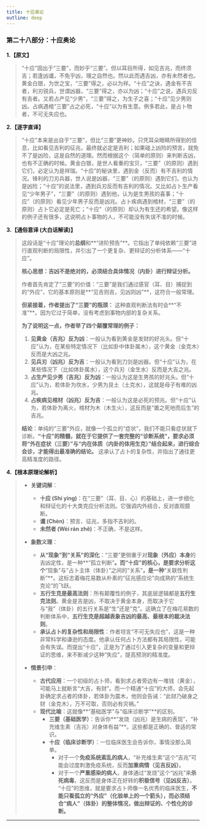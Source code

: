 ```yaml
---
title: 十应奥论
outline: deep
---
```

  
### **第二十八部分：十应奥论**

**1.【原文】**
> “十应”固出于“三要”，而妙乎“三要”。但以耳目所得，如见吉兆，而终须吉；若逢凶谶，不免乎凶，理之自然也。然以此而遇吉凶，亦有未然者也。黄金白银，为世之宝，“三要”得之，必以为祥。“十应”之诀，遇金有不吉者，利刃锐兵，世谓凶器，“三要”得之，亦以为凶；“十应”之说，遇兵刃反有吉者。又若占产见“少男”，“三要”得之，为生子之喜；“十应”见少男则凶。占病遇棺“三要”占之必死，“十应”以为有生意。例多若此，是占卜物者，不可无失应也。

**2.【逐字直译】**
> “十应”本来是出自于“三要”，但比“三要”更神妙。只凭耳朵眼睛所得到的信息，比如看见吉利的征兆，最终就必定是吉利；如果碰上凶险的预言，就免不了是凶险，这是自然的道理。然而根据这个（简单的原则）来判断吉凶，也有不正确的时候。黄金白银，是世人看重的宝贝，“三要”（的原则）遇到它们，必定认为是祥瑞。“十应”的秘诀里，遇到金（反而）有不吉利的情况。锋利的刀刃兵器，世人说是凶器，“三要”（的原则）遇到它们，也认为是凶险；“十应”的说法里，遇到兵刃反而有吉利的情况。又比如占卜生产看见“少年男子”，“三要”（的原则）遇到他，认为是生男孩的喜事；“十应”（的原则）看见少年男子反而是凶兆。占卜疾病遇到棺材，“三要”（的原则）占卜它必定是死亡；“十应”（的原则）却认为有生还的希望。像这样的例子还有很多，这说明占卜事物的人，不可能没有失误不准的时候。

**3.【通俗意译 (大白话解读)】**
> 这段话是“十应”理论的**总纲**和**“进阶预告”**。它指出了单纯依赖“三要”进行直观判断的局限性，并引出了一个更复杂、更辩证的分析体系——“十应”。
> 
> **核心思想：吉凶不是绝对的，必须结合具体情况（内卦）进行辩证分析。**
> 
> 作者首先肯定了“三要”的价值：“三要”是我们通过感官（耳、目）捕捉到的“外应”，它的基本原则是**“见吉则吉，见凶则凶”**，这符合一般常理。
> 
> **但紧接着，作者提出了“三要”的瓶颈：** 这种直观判断法有时会**“不准”**。因为它过于简单，没有考虑到事物内部的复杂关系。
> 
> **为了说明这一点，作者举了四个颠覆常理的例子：**
> 1.  **见黄金（吉兆）反为凶**：一般认为看到黄金是发财的好兆头。但“十应”认为，在某些特定情况下（比如卦中体卦属木），这个黄金（金克木）反而是大凶之兆。
> 2.  **见兵刃（凶兆）反为吉**：一般认为看到刀剑是凶器。但“十应”认为，在某些情况下（比如体卦属水），这个兵刃（金生水）反而是大吉之兆。
> 3.  **占生产见少男（吉兆）反为凶**：一般认为这是生男孩的好兆头。但“十应”认为，若体卦为坎水，少男为艮土（土克水），这就是母子有难的凶兆。
> 4.  **占疾病见棺材（凶兆）反为吉**：一般认为这是必死的预兆。但“十应”认为，若体卦为离火，棺材为木（木生火），这反而是“置之死地而后生”的吉兆。
> 
> **结论**：单纯的“三要”外应，就像一个孤立的“症状”，我们不能只看症状就下诊断。**“十应”的精髓，就在于它提供了一套完整的“诊断系统”，要求必须将“外在症状（三要）”与“内在体质（内卦的体用生克）”结合起来，进行综合会诊，才能得出最准确的结论。** 这承认了占卜的复杂性，并指出了通往更高精准度的路径。

**4.【根本原理论解析】**
> *   **关键词解**：
>     *   **十应 (Shí yìng)**：在“三要”（耳、目、心）的基础上，进一步细化和辩证化的十大类克应分析法则。它强调内外结合，反对直观臆断。
>     *   **谶 (Chèn)**：预言、征兆，多指不吉利的。
>     *   **未然者 (Wèi rán zhě)**：不正确，不是这样。
> 
> *   **象数义理**：
>     *   **从“现象”到“关系”的深化**：“三要”更侧重于对**现象（外应）本身**的吉凶定性，是一种**“孤立判断”**。而“十应”的核心，是要求分析这个**“现象”与“占卜主体（体卦）”之间的“关系”**，是一种**“关联性判断”**。这标志着梅花易数从朴素的“征兆感应论”向成熟的“系统生克论”的飞跃。
>     *   **五行生克是最高法则**：所有颠覆性的例子，其底层逻辑都是**五行生克法则**。黄金是吉是凶，不取决于黄金本身，而取决于它与“我”（体卦）的五行关系是“生”还是“克”。这确立了在梅花易数的判断体系中，**五行生克是超越表象吉凶的最高、最根本的裁决法则**。
>     *   **承认占卜的复杂性和局限性**：作者坦言“不可无失应也”，这是一种非常科学和谦逊的态度。他承认任何占卜方法都有其局限性，可能会有失误。而提出“十应”，正是为了通过引入更复杂的变量和更辩证的思维，来不断减少这种“失应”，提高预测的精准度。
> 
> *   **情景引申**：
>     *   **古代应用**：一个初级的占卜师，看到求占者旁边有一堆钱（黄金），可能马上就断言“大吉，有财”。而一个精通“十应”的大师，会先起卦确定求占者的体卦，若体卦为震木，他则会告诫：“此财乃破身之财（金克木），万不可取，否则必有灾祸。”
>     *   **现代比喻**：这就像**“基础医学”与“临床诊断学”**的区别。
>         *   **三要（基础医学）**：告诉你**“发烧（凶兆）是生病的表现”，“补充维生素（吉兆）对身体有益”**。这些都是正确的、普适的常识。
>         *   **十应（临床诊断学）**：一位临床医生会告诉你，事情没那么简单。
>             *   对于一个**免疫系统紊乱的病人**，“补充维生素”这个“吉兆”可能会过度刺激免疫系统，反而**加重病情（见吉反凶）**。
>             *   对于一个**严重感染的病人**，身体通过“发烧”这个“凶兆”来**杀死病毒**，这反而是身体正在好转的**积极信号（见凶反吉）**。
>             “十应”的思维，就是要求占卜师像一名优秀的临床医生，**不能只看孤立的“外应”（化验单上的一个箭头），而必须结合“病人”（体卦）的整体情况，做出辩证的、个性化的诊断。**

---
